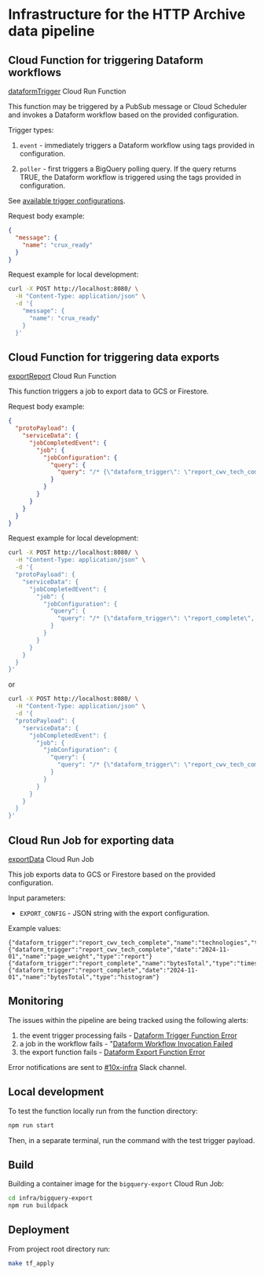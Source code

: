 # Infrastructure for the HTTP Archive data pipeline

## Cloud Function for triggering Dataform workflows

[dataformTrigger](https://console.cloud.google.com/functions/details/us-central1/dataformTrigger?env=gen2&authuser=7&project=httparchive) Cloud Run Function

This function may be triggered by a PubSub message or Cloud Scheduler and invokes a Dataform workflow based on the provided configuration.

Trigger types:

1. `event` - immediately triggers a Dataform workflow using tags provided in configuration.

2. `poller` - first triggers a BigQuery polling query. If the query returns TRUE, the Dataform workflow is triggered using the tags provided in configuration.

See [available trigger configurations](https://github.com/HTTPArchive/dataform/blob/main/src/index.js#L4).

Request body example:

```json
{
  "message": {
    "name": "crux_ready"
  }
}
```

Request example for local development:

```bash
curl -X POST http://localhost:8080/ \
  -H "Content-Type: application/json" \
  -d '{
    "message": {
      "name": "crux_ready"
    }
  }'
```

## Cloud Function for triggering data exports

[exportReport](https://console.cloud.google.com/functions/details/us-central1/bqExport?env=gen2&authuser=7&project=httparchive) Cloud Run Function

This function triggers a job to export data to GCS or Firestore.

Request body example:

```json
{
  "protoPayload": {
    "serviceData": {
      "jobCompletedEvent": {
        "job": {
          "jobConfiguration": {
            "query": {
              "query": "/* {\"dataform_trigger\": \"report_cwv_tech_complete\", \"date\": \"2024-11-01\", \"name\": \"technologies\", \"type\": \"dict\"} *\/"
            }
          }
        }
      }
    }
  }
}
```

Request example for local development:

```bash
curl -X POST http://localhost:8080/ \
  -H "Content-Type: application/json" \
  -d '{
  "protoPayload": {
    "serviceData": {
      "jobCompletedEvent": {
        "job": {
          "jobConfiguration": {
            "query": {
              "query": "/* {\"dataform_trigger\": \"report_complete\", \"date\": \"2024-11-01\", \"name\": \"bytesTotal\", \"type\": \"timeseries\"} *\/"
            }
          }
        }
      }
    }
  }
}'
```

or

```bash
curl -X POST http://localhost:8080/ \
  -H "Content-Type: application/json" \
  -d '{
  "protoPayload": {
    "serviceData": {
      "jobCompletedEvent": {
        "job": {
          "jobConfiguration": {
            "query": {
              "query": "/* {\"dataform_trigger\": \"report_cwv_tech_complete\", \"date\": \"2024-11-01\", \"name\": \"lighthouse\", \"type\": \"report\"} *\/"
            }
          }
        }
      }
    }
  }
}'
```

## Cloud Run Job for exporting data

[exportData](https://console.cloud.google.com/run/detail/us-central1/export-data?authuser=7&project=httparchive) Cloud Run Job

This job exports data to GCS or Firestore based on the provided configuration.

Input parameters:

- `EXPORT_CONFIG` - JSON string with the export configuration.

Example values:

```plaintext
{"dataform_trigger":"report_cwv_tech_complete","name":"technologies","type":"dict"}
{"dataform_trigger":"report_cwv_tech_complete","date":"2024-11-01","name":"page_weight","type":"report"}
{"dataform_trigger":"report_complete","name":"bytesTotal","type":"timeseries"}
{"dataform_trigger":"report_complete","date":"2024-11-01","name":"bytesTotal","type":"histogram"}
```

## Monitoring

The issues within the pipeline are being tracked using the following alerts:

1. the event trigger processing fails - [Dataform Trigger Function Error](https://console.cloud.google.com/monitoring/alerting/policies/570799173843203905?authuser=7&project=httparchive)
2. a job in the workflow fails - "[Dataform Workflow Invocation Failed](https://console.cloud.google.com/monitoring/alerting/policies/16526940745374967367?authuser=7&project=httparchive)
3. the export function fails - [Dataform Export Function Error](https://console.cloud.google.com/monitoring/alerting/policies/570799173843203905?authuser=7&project=httparchive)

Error notifications are sent to [#10x-infra](https://httparchive.slack.com/archives/C030V4WAVL3) Slack channel.

## Local development

To test the function locally run from the function directory:

```bash
npm run start
```

Then, in a separate terminal, run the command with the test trigger payload.

## Build

Building a container image for the `bigquery-export` Cloud Run Job:

```bash
cd infra/bigquery-export
npm run buildpack
```

## Deployment

From project root directory run:

```bash
make tf_apply
```

